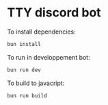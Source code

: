 # TTY discord bot

To install dependencies:

```bash
bun install
```

To run in developpement bot:

```bash
bun run dev
```

To build to javacript:

```bash
bun run build
```
